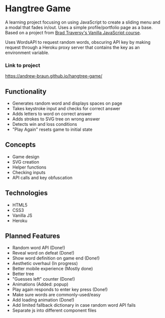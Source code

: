 # Hangtree Game

A learning project focusing on using JavaScript to create a sliding menu and a modal that fades in/out. Uses a simple profile/portfolio page as a base. Based on a project from [Brad Traversy's Vanilla JavaScript course](https://www.udemy.com/course/web-projects-with-vanilla-javascript/learn/lecture/17842130#questions).

Uses WordsAPI to request random words, obscuring API key by making request through a Heroku proxy server that contains the key as an environment variable.

### Link to project

https://andrew-braun.github.io/hangtree-game/

## Functionality

- Generates random word and displays spaces on page
- Takes keystroke input and checks for correct answer
- Adds letters to word on correct answer
- Adds strokes to SVG tree on wrong answer
- Detects win and loss conditions
- "Play Again" resets game to initial state

## Concepts

- Game design
- SVG creation
- Helper functions
- Checking inputs
- API calls and key obfuscation

## Technologies

- HTML5
- CSS3
- Vanilla JS
- Heroku

## Planned Features

- Random word API (Done!)
- Reveal word on defeat (Done!)
- Show word definition on game end (Done!)
- Aesthetic overhaul (In progress)
- Better mobile experience (Mostly done)
- Better tree
- "Guesses left" counter (Done!)
- Animations (Added: popup)
- Play again responds to enter key press (Done!)
- Make sure words are commonly-used/easy
- Add loading animation (Done!)
- Add limited fallback dictionary in case random word API fails
- Separate js into different component files
